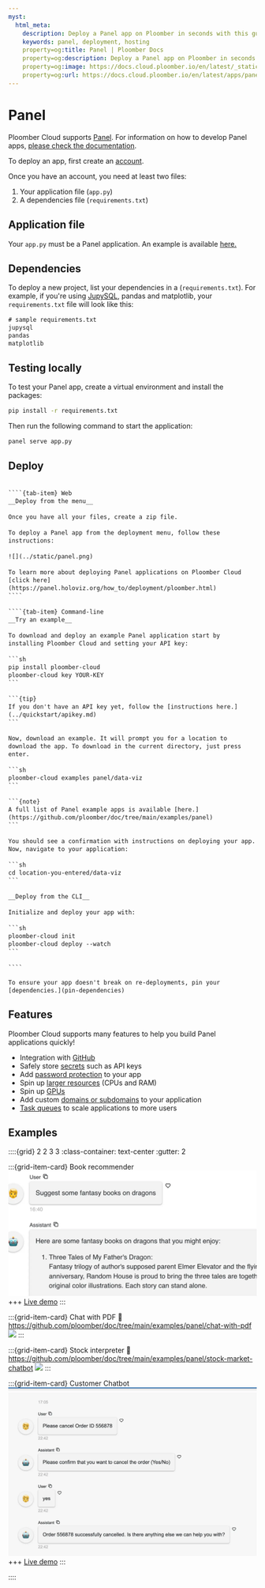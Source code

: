 ```yaml
---
myst:
  html_meta:
    description: Deploy a Panel app on Ploomber in seconds with this guide.
    keywords: panel, deployment, hosting
    property=og:title: Panel | Ploomber Docs
    property=og:description: Deploy a Panel app on Ploomber in seconds with this guide.
    property=og:image: https://docs.cloud.ploomber.io/en/latest/_static/opengraph-images-panel.png
    property=og:url: https://docs.cloud.ploomber.io/en/latest/apps/panel.html
---
```


# Panel

Ploomber Cloud supports [Panel](https://github.com/holoviz/panel). For information on how to develop Panel apps, [please check the documentation](https://panel.holoviz.org/).

To deploy an app, first create an [account](https://platform.ploomber.io/register?utm_source=panel&utm_medium=documentation).

Once you have an account, you need at least two files:

1. Your application file (`app.py`)
2. A dependencies file (`requirements.txt`)

## Application file

Your `app.py` must be a Panel application. An example is available [here.](https://github.com/ploomber/doc/blob/main/examples/panel/data-viz/app.py)

## Dependencies

To deploy a new project, list your dependencies in a (`requirements.txt`). For example, if you're using [JupySQL](https://jupysql.ploomber.io), pandas and matplotlib, your `requirements.txt` file will look like this:

```
# sample requirements.txt
jupysql
pandas
matplotlib
```

## Testing locally

To test your Panel app, create a virtual environment and install the packages:

```bash
pip install -r requirements.txt
```

Then run the following command to start the application:

```bash
panel serve app.py
```

## Deploy

`````{tab-set}

````{tab-item} Web
__Deploy from the menu__

Once you have all your files, create a zip file.

To deploy a Panel app from the deployment menu, follow these instructions:

![](../static/panel.png)

To learn more about deploying Panel applications on Ploomber Cloud [click here](https://panel.holoviz.org/how_to/deployment/ploomber.html)
````

````{tab-item} Command-line
__Try an example__

To download and deploy an example Panel application start by installing Ploomber Cloud and setting your API key:

```sh
pip install ploomber-cloud
ploomber-cloud key YOUR-KEY
```

```{tip}
If you don't have an API key yet, follow the [instructions here.](../quickstart/apikey.md)
```

Now, download an example. It will prompt you for a location to download the app. To download in the current directory, just press enter.

```sh
ploomber-cloud examples panel/data-viz
```

```{note}
A full list of Panel example apps is available [here.](https://github.com/ploomber/doc/tree/main/examples/panel)
```

You should see a confirmation with instructions on deploying your app. Now, navigate to your application:

```sh
cd location-you-entered/data-viz
```

__Deploy from the CLI__

Initialize and deploy your app with:

```sh
ploomber-cloud init
ploomber-cloud deploy --watch
```

````
`````


```{tip}
To ensure your app doesn't break on re-deployments, pin your [dependencies.](pin-dependencies)
```

## Features

Ploomber Cloud supports many features to help you build Panel applications quickly!

- Integration with [GitHub](../user-guide/github.md)
- Safely store [secrets](../user-guide/secrets.md) such as API keys
- Add [password protection](../user-guide/password.md) to your app
- Spin up [larger resources](../user-guide/resources.md) (CPUs and RAM)
- Spin up [GPUs](../user-guide/gpu.md)
- Add custom [domains or subdomains](../user-guide/custom-domains.md) to your application
- [Task queues](task-queues) to scale applications to more users


## Examples

::::{grid} 2 2 3 3
:class-container: text-center
:gutter: 2

:::{grid-item-card} Book recommender
[![](../../examples/panel/book-recommender/screenshot.webp)](https://github.com/ploomber/doc/tree/main/examples/panel/book-recommender)
+++
[Live demo](https://gentle-frost-8296.ploomberapp.io)
:::

:::{grid-item-card} Chat with PDF
:link: https://github.com/ploomber/doc/tree/main/examples/panel/chat-with-pdf
![](https://github.com/ploomber/doc/raw/main/examples/panel/chat-with-pdf/screenshot.webp)
:::

:::{grid-item-card} Stock interpreter
:link: https://github.com/ploomber/doc/tree/main/examples/panel/stock-market-chatbot
![](https://github.com/ploomber/doc/raw/main/examples/panel/stock-market-chatbot/screenshot.webp)
:::

:::{grid-item-card} Customer Chatbot
[![](../../examples/panel/customer-chatbot/screenshot.webp)](https://github.com/ploomber/doc/tree/main/examples/panel/customer-chatbot)
+++
[Live demo](https://black-poetry-5215.ploomberapp.io)
:::


::::
